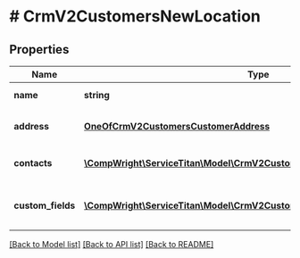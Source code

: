 # # CrmV2CustomersNewLocation

## Properties

Name | Type | Description | Notes
------------ | ------------- | ------------- | -------------
**name** | **string** | Name of the location |
**address** | [**OneOfCrmV2CustomersCustomerAddress**](OneOfCrmV2CustomersCustomerAddress.md) | Address of the location record |
**contacts** | [**\CompWright\ServiceTitan\Model\CrmV2CustomersNewCustomerContact[]**](CrmV2CustomersNewCustomerContact.md) | Contacts for the location | [optional]
**custom_fields** | [**\CompWright\ServiceTitan\Model\CrmV2CustomersCustomFieldUpdateModel[]**](CrmV2CustomersCustomFieldUpdateModel.md) | Location record’s custom fields | [optional]

[[Back to Model list]](../../README.md#models) [[Back to API list]](../../README.md#endpoints) [[Back to README]](../../README.md)
